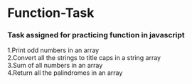 # Function-Task

### Task assigned for practicing function in javascript

1.Print odd numbers in an array
<br>
2.Convert all the strings to title caps in a string array 
<br>
3.Sum of all numbers in an array  
4.Return all the palindromes in an array 
